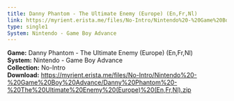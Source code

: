 ```yaml
---
title: Danny Phantom - The Ultimate Enemy (Europe) (En,Fr,Nl)
link: https://myrient.erista.me/files/No-Intro/Nintendo%20-%20Game%20Boy%20Advance/Danny%20Phantom%20-%20The%20Ultimate%20Enemy%20(Europe)%20(En,Fr,Nl).zip
type: single1
System: Nintendo - Game Boy Advance
---
```

<b>Game:</b> Danny Phantom - The Ultimate Enemy (Europe) (En,Fr,Nl)<br>
<b>System:</b> Nintendo - Game Boy Advance<br>
<b>Collection:</b> No-Intro<br>
<b>Download:</b> https://myrient.erista.me/files/No-Intro/Nintendo%20-%20Game%20Boy%20Advance/Danny%20Phantom%20-%20The%20Ultimate%20Enemy%20(Europe)%20(En,Fr,Nl).zip